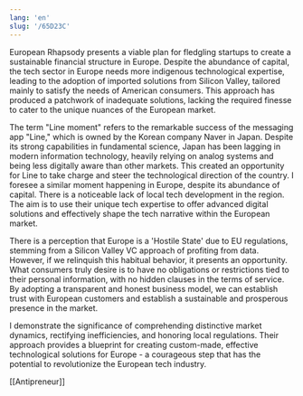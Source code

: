 ```yaml
---
lang: 'en'
slug: '/65D23C'
---
```


European Rhapsody presents a viable plan for fledgling startups to create a sustainable financial structure in Europe. Despite the abundance of capital, the tech sector in Europe needs more indigenous technological expertise, leading to the adoption of imported solutions from Silicon Valley, tailored mainly to satisfy the needs of American consumers. This approach has produced a patchwork of inadequate solutions, lacking the required finesse to cater to the unique nuances of the European market.

The term "Line moment" refers to the remarkable success of the messaging app "Line," which is owned by the Korean company Naver in Japan. Despite its strong capabilities in fundamental science, Japan has been lagging in modern information technology, heavily relying on analog systems and being less digitally aware than other markets. This created an opportunity for Line to take charge and steer the technological direction of the country. I foresee a similar moment happening in Europe, despite its abundance of capital. There is a noticeable lack of local tech development in the region. The aim is to use their unique tech expertise to offer advanced digital solutions and effectively shape the tech narrative within the European market.

There is a perception that Europe is a 'Hostile State' due to EU regulations, stemming from a Silicon Valley VC approach of profiting from data. However, if we relinquish this habitual behavior, it presents an opportunity. What consumers truly desire is to have no obligations or restrictions tied to their personal information, with no hidden clauses in the terms of service. By adopting a transparent and honest business model, we can establish trust with European customers and establish a sustainable and prosperous presence in the market.

I demonstrate the significance of comprehending distinctive market dynamics, rectifying inefficiencies, and honoring local regulations. Their approach provides a blueprint for creating custom-made, effective technological solutions for Europe - a courageous step that has the potential to revolutionize the European tech industry.

[[Antipreneur]]
